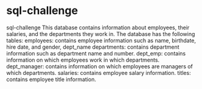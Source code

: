 # sql-challenge
sql-challenge
This database contains information about employees, their salaries, and the departments they work in. The database has the following tables:
employees: contains employee information such as name, birthdate, hire date, and gender, dept_name
departments: contains department information such as department name and number.
dept_emp: contains information on which employees work in which departments.
dept_manager: contains information on which employees are managers of which departments.
salaries: contains employee salary information.
titles: contains employee title information.
